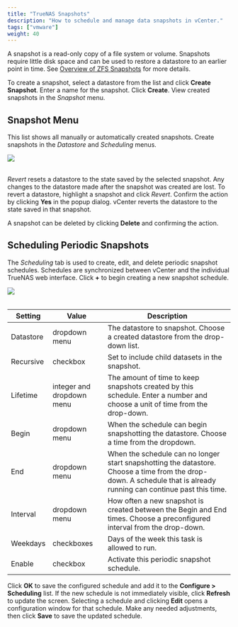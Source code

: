 ```yaml
---
title: "TrueNAS Snapshots"
description: "How to schedule and manage data snapshots in vCenter."
tags: ["vmware"]
weight: 40
---
```


A snapshot is a read-only copy of a file system or volume.
Snapshots require little disk space and can be used to restore a datastore to an earlier point in time.
See [Overview of ZFS Snapshots](https://docs.oracle.com/cd/E23824_01/html/821-1448/gbciq.html) for more details.

To create a snapshot, select a datastore from the list and click **Create Snapshot**.
Enter a name for the snapshot.
Click **Create**.
View created snapshots in the *Snapshot* menu.

## Snapshot Menu

This list shows all manually or automatically created snapshots.
Create snapshots in the *Datastore* and *Scheduling* menus.

<img src="/images/VCP-Snapshots.png">
<br><br>

*Revert* resets a datastore to the state saved by the selected snapshot.
Any changes to the datastore made after the snapshot was created are lost.
To revert a datastore, highlight a snapshot and click *Revert*.
Confirm the action by clicking **Yes** in the popup dialog.
vCenter reverts the datastore to the state saved in that snapshot.

A snapshot can be deleted by clicking **Delete** and confirming the action.

## Scheduling Periodic Snapshots

The *Scheduling* tab is used to create, edit, and delete periodic snapshot schedules.
Schedules are synchronized between vCenter and the individual TrueNAS web interface.
Click **+** to begin creating a new snapshot schedule.

<img src="/images/VCP-PeriodicSnapshots.png">
<br><br>

| Setting   | Value                     | Description                                                                                                                                                         |
|-----------|---------------------------|---------------------------------------------------------------------------------------------------------------------------------------------------------------------|
| Datastore | dropdown menu             | The datastore to snapshot. Choose a created datastore from the drop-down list.                                                                                      |
| Recursive | checkbox                  | Set to include child datasets in the snapshot.                                                                                                                      |
| Lifetime  | integer and dropdown menu | The amount of time to keep snapshots created by this schedule. Enter a number and choose a unit of time from the drop-down.                                         |
| Begin     | dropdown menu             | When the schedule can begin snapshotting the datastore. Choose a time from the dropdown.                                                                            |
| End       | dropdown menu             | When the schedule can no longer start snapshotting the datastore. Choose a time from the drop-down. A schedule that is already running can continue past this time. |
| Interval  | dropdown menu             | How often a new snapshot is created between the Begin and End times. Choose a preconfigured interval from the drop-down.                                            |
| Weekdays  | checkboxes                | Days of the week this task is allowed to run.                                                                                                                       |
| Enable    | checkbox                  | Activate this periodic snapshot schedule.                                                                                                                           |

Click **OK** to save the configured schedule and add it to the **Configure > Scheduling** list.
If the new schedule is not immediately visible, click **Refresh** to update the screen.
Selecting a schedule and clicking **Edit** opens a configuration window for that schedule.
Make any needed adjustments, then click **Save** to save the updated schedule.